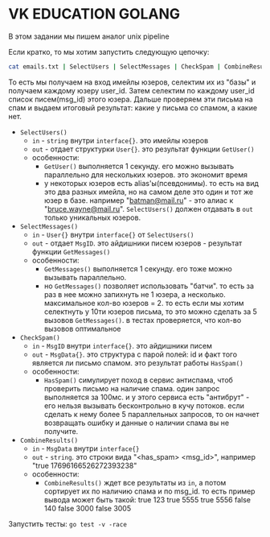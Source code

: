 # VK EDUCATION GOLANG

В этом задании мы пишем аналог unix pipeline

Если кратко, то мы хотим запустить следующую цепочку:

```bash
cat emails.txt | SelectUsers | SelectMessages | CheckSpam | CombineResults
```

То есть мы получаем на вход имейлы юзеров, селектим их из "базы" и получаем каждому юзеру user_id. Затем селектим по каждому user_id список писем(msg_id) этого юзера. Дальше проверяем эти письма на спам и выдаем итоговый результат: какие у письма со спамом, а какие нет.


* `SelectUsers()`
  * `in` - `string` внутри `interface{}`. это имейлы юзеров
  * `out` - отдает структурки `User{}`. это результат функции `GetUser()`
  * особенности:
    * `GetUser()` выполняется 1 секунду. его можно вызывать параллельно для нескольких юзеров. это экономит время
    * у некоторых юзеров есть alias'ы(псевдонимы). то есть на вид это два разных имейла, но на самом деле это один и тот же юзер в базе. например "batman@mail.ru" - это алиас к "bruce.wayne@mail.ru". `SelectUsers()` должен отдавать в `out` только уникальных юзеров.
* `SelectMessages()`
  * `in` -  `User{}` внутри `interface{}` от `SelectUsers()`
  * `out` - отдает `MsgID`. это айдишники писем юзеров - результат функции `GetMessages()`
  * особенности:
    * `GetMessages()` выполняется 1 секунду. его тоже можно вызывать параллельно.
    * но `GetMessages()` позволяет использовать "батчи". то есть за раз в нее можно запихнуть не 1 юзера, а несколько. максимальное кол-во юзеров = 2. то есть если мы хотим селектнуть у 10ти юзеров письма, то это можно сделать за 5 вызовов `GetMessages()`. в тестах проверяется, что кол-во вызовов оптимальное
* `CheckSpam()`
  * `in` - `MsgID` внутри `interface{}`. это айдишники писем
  * `out` - `MsgData{}`. это структура с парой полей: id и факт того является ли письмо спамом. это результат работы `HasSpam()`
  * особенности:
    * `HasSpam()` симулирует поход в сервис антиспама, чтоб проверить письмо на наличие спама. один запрос выполняется за 100мс. и у этого сервиса есть "антибрут" - его нельзя вызывать бесконтрольно в кучу потоков. если сделать к нему более 5 параллельных запросов, то он начнет возвращать ошибку и данные о наличии спама вы не получите.
* `CombineResults()`
  * `in` - `MsgData` внутри `interface{}`
  * `out` - `string`. это строки вида "<has_spam> <msg_id>", например "true 17696166526272393238"
  * особенности:
    * `CombineResults()` ждет все результаты из `in`, а потом сортирует их по наличию спама и по msg_id. то есть пример вывода может быть такой:
            true 123
            true 5555
            true 5556
            false 140
            false 3000
            false 3005


Запустить тесты:  `go test -v -race`

